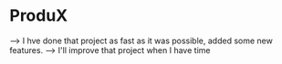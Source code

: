 # ProduX

  --> I hve done that project as fast as it was possible, added some new features.
  --> I'll improve that project when I have time
